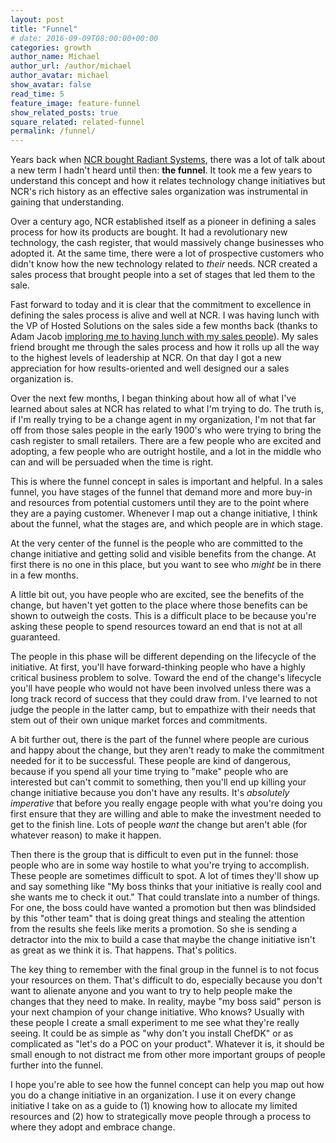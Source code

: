 ```yaml
---
layout: post
title: "Funnel"
# date: 2016-09-09T08:00:00+00:00
categories: growth
author_name: Michael
author_url: /author/michael
author_avatar: michael
show_avatar: false
read_time: 5
feature_image: feature-funnel
show_related_posts: true
square_related: related-funnel
permalink: /funnel/
---
```

Years back when [NCR bought Radiant Systems](https://www.ncr.com/news/newsroom/news-releases/hospitality/ncr-completes-acquisition-of-radiant-systems), there was a lot of talk about a new term I hadn't heard until then: **the funnel**. It took me a few years to understand this concept and how it relates technology change initiatives but NCR's rich history as an effective sales organization was instrumental in gaining that understanding.

Over a century ago, NCR established itself as a pioneer in defining a sales process for how its products are bought. It had a revolutionary new technology, the cash register, that would massively change businesses who adopted it. At the same time, there were a lot of prospective customers who didn't know how the new technology related to _their_ needs. NCR created a sales process that brought people into a set of stages that led them to the sale. 

Fast forward to today and it is clear that the commitment to excellence in defining the sales process is alive and well at NCR. I was having lunch with the VP of Hosted Solutions on the sales side a few months back (thanks to Adam Jacob [imploring me to having lunch with my sales people](https://youtu.be/_DEToXsgrPc?t=2041)). My sales friend brought me through the sales process and how it rolls up all the way to the highest levels of leadership at NCR. On that day I got a new appreciation for how results-oriented and well designed our a sales organization is.

Over the next few months, I began thinking about how all of what I've learned about sales at NCR has related to what I'm trying to do. The truth is, if I'm really trying to be a change agent in my organization, I'm not that far off from those sales people in the early 1900's who were trying to bring the cash register to small retailers. There are a few people who are excited and adopting, a few people who are outright hostile, and a lot in the middle who can and will be persuaded when the time is right.

This is where the funnel concept in sales is important and helpful. In a sales funnel, you have stages of the funnel that demand more and more buy-in and resources from potential customers until they are to the point where they are a paying customer. Whenever I map out a change initiative, I think about the funnel, what the stages are, and which people are in which stage.

At the very center of the funnel is the people who are committed to the change initiative and getting solid and visible benefits from the change. At first there is no one in this place, but you want to see who _might_ be in there in a few months.

A little bit out, you have people who are excited, see the benefits of the change, but haven't yet gotten to the place where those benefits can be shown to outweigh the costs. This is a difficult place to be because you're asking these people to spend resources toward an end that is not at all guaranteed.

The people in this phase will be different depending on the lifecycle of the initiative. At first, you'll have forward-thinking people who have a highly critical business problem to solve. Toward the end of the change's lifecycle you'll have people who would not have been involved unless there was a long track record of success that they could draw from. I've learned to not judge the people in the latter camp, but to empathize with their needs that stem out of their own unique market forces and commitments.

A bit further out, there is the part of the funnel where people are curious and happy about the change, but they aren't ready to make the commitment needed for it to be successful. These people are kind of dangerous, because if you spend all your time trying to "make" people who are interested but can't commit to something, then you'll end up killing your change initiative because you don't have any results. It's *absolutely imperative* that before you really engage people with what you're doing you first ensure that they are willing and able to make the investment needed to get to the finish line. Lots of people _want_ the change but aren't able (for whatever reason) to make it happen.

Then there is the group that is difficult to even put in the funnel: those people who are in some way hostile to what you're trying to accomplish. These people are sometimes difficult to spot. A lot of times they'll show up and say something like "My boss thinks that your initiative is really cool and she wants me to check it out." That could translate into a number of things. For one, the boss could have wanted a promotion but then was blindsided by this "other team" that is doing great things and stealing the attention from the results she feels like merits a promotion. So she is sending a detractor into the mix to build a case that maybe the change initiative isn't as great as we think it is. That happens. That's politics.

The key thing to remember with the final group in the funnel is to not focus your resources on them. That's difficult to do, especially because you don't want to alienate anyone and you want to try to help people make the changes that they need to make. In reality, maybe "my boss said" person is your next champion of your change initiative. Who knows? Usually with these people I create a small experiment to me see what they're really seeing. It could be as simple as "why don't you install ChefDK" or as complicated as "let's do a POC on your product". Whatever it is, it should be small enough to not distract me from other more important groups of people further into the funnel.

I hope you're able to see how the funnel concept can help you map out how you do a change initiative in an organization. I use it on every change initiative I take on as a guide to (1) knowing how to allocate my limited resources and (2) how to strategically move people through a process to where they adopt and embrace change.  